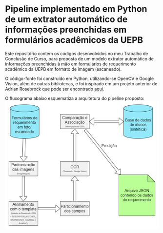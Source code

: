 # Pipeline implementado em Python de um extrator automático de informações preenchidas em formulários acadêmicos da UEPB

Este repositório contém os códigos desenvolvidos no meu Trabalho de Conclusão de Curso, para proposta de um modelo extrator automático de informações preenchidas à mão em formulários de requerimento acadêmico da UEPB em formato de imagem (escaneado). 

O código-fonte foi construído em Python, utilizando-se OpenCV e Google Vision, além de outras bibliotecas, e foi inspirado em um projeto anterior de Adrian Rosebrock que pode ser encontrado [aqui](https://www.pyimagesearch.com/2020/08/31/image-alignment-and-registration-with-opencv/).

O fluxograma abaixo esquematiza a arquitetura do pipeline proposto:
![Preview](PIPELINE_EXTRATOR_AUTOMATICO/diagram.png)
